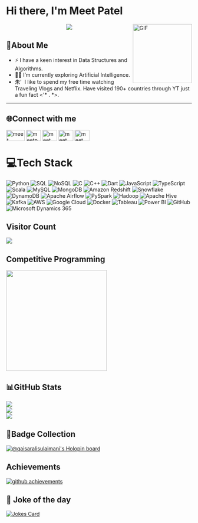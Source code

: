 # Hi there, I'm Meet Patel
<img align="right" alt="GIF" height="160px" src="https://wallpapers-clan.com/wp-content/uploads/2024/08/chainsaw-man-denji-devil-gif-desktop-wallpaper-preview.gif" />

<p align="center">
  <a href="https://github.com/DenverCoder1/readme-typing-svg"><img src="https://readme-typing-svg.herokuapp.com/?lines=Welcome+to+my+profile;Enthusiast+to+learn+AI/ML;IT+Engineering+Student&font=Fira%20Code&center=true&width=440&height=45&color=00FFFF.&vCenter=true&size=22"></a>
</p>

## 💫About Me

- ⚡ I have a keen interest in Data Structures and Algorithms.
- 👨‍💻 I’m currently exploring Artificial Intelligence.
- 朱'&nbsp; I like to spend my free time watching Traveling Vlogs and Netflix. Have visited 190+ countries through YT just a fun fact <'* . *>.

---



## 🌐Connect with me
<p align="left">
<a href="https://www.instagram.com/meet_kotadiya__/" target="blank"><img align="center" src="https://www.androidsage.com/wp-content/uploads/2020/04/instaa.jpg" alt="meet" height="30" width="50" /></a>  
<a href="https://www.linkedin.com/in/meetpatel06/" target="blank"><img align="center" src="https://raw.githubusercontent.com/rahuldkjain/github-profile-readme-generator/master/src/images/icons/Social/linked-in-alt.svg" alt="meetpatel06" height="30" width="40" /></a>
<a href="https://codeforces.com/profile/Mk.X14" target="blank"><img align="center" src="https://raw.githubusercontent.com/rahuldkjain/github-profile-readme-generator/master/src/images/icons/Social/codeforces.svg" alt="meet" height="30" width="40" /></a>
<a href="https://leetcode.com/u/mk14x_/" target="blank"><img align="center" src="https://raw.githubusercontent.com/rahuldkjain/github-profile-readme-generator/master/src/images/icons/Social/leet-code.svg" alt="meet" height="30" width="40" /></a>
<a href="https://discord.com/channels/mk14x" target="blank"><img align="center" src="https://raw.githubusercontent.com/rahuldkjain/github-profile-readme-generator/master/src/images/icons/Social/discord.svg" alt="meet" height="30" width="40" /></a>

</p>


# 💻Tech Stack
![Python](https://img.shields.io/badge/python-%2314354C.svg?style=plastic&logo=python&logoColor=white) ![SQL](https://img.shields.io/badge/sql-%2307405e.svg?style=plastic&logo=postgresql&logoColor=white) ![NoSQL](https://img.shields.io/badge/nosql-%23F37D00.svg?style=plastic&logo=apache-couchdb&logoColor=white) ![C](https://img.shields.io/badge/c-%2300599C.svg?style=plastic&logo=c&logoColor=white) ![C++](https://img.shields.io/badge/c++-%2300599C.svg?style=plastic&logo=c%2B%2B&logoColor=white) ![Dart](https://img.shields.io/badge/dart-%230175C2.svg?style=plastic&logo=dart&logoColor=white) ![JavaScript](https://img.shields.io/badge/javascript-%23323330.svg?style=plastic&logo=javascript&logoColor=%23F7DF1E) ![TypeScript](https://img.shields.io/badge/typescript-%23007ACC.svg?style=plastic&logo=typescript&logoColor=white) ![Scala](https://img.shields.io/badge/scala-%23DC322F.svg?style=plastic&logo=scala&logoColor=white) ![MySQL](https://img.shields.io/badge/mysql-%2300f.svg?style=plastic&logo=mysql&logoColor=white) ![MongoDB](https://img.shields.io/badge/MongoDB-%234ea94b.svg?style=plastic&logo=mongodb&logoColor=white) ![Amazon Redshift](https://img.shields.io/badge/Redshift-8C0101?style=plastic&logo=amazon-aws&logoColor=white) ![Snowflake](https://img.shields.io/badge/Snowflake-%23FFFAFA.svg?style=plastic&logo=snowflake&logoColor=#FFFAFA) ![DynamoDB](https://img.shields.io/badge/DynamoDB-4053D6.svg?style=plastic&logo=amazon-dynamodb&logoColor=white) ![Apache Airflow](https://img.shields.io/badge/Apache%20Airflow-017CEE?style=plastic&logo=apache-airflow&logoColor=white) ![PySpark](https://img.shields.io/badge/PySpark-FFD700.svg?style=plastic&logo=apache-spark&logoColor=black) ![Hadoop](https://img.shields.io/badge/Hadoop-%23F67A22.svg?style=plastic&logo=apache&logoColor=white) ![Apache Hive](https://img.shields.io/badge/Hive-%23FDEE21.svg?style=plastic&logo=apache-hive&logoColor=black) ![Kafka](https://img.shields.io/badge/Kafka-231F20?style=plastic&logo=apache-kafka&logoColor=white) ![AWS](https://img.shields.io/badge/AWS-%23FF9900.svg?style=plastic&logo=amazon-aws&logoColor=white) ![Google Cloud](https://img.shields.io/badge/Google%20Cloud-%234285F4.svg?style=plastic&logo=google-cloud&logoColor=white) ![Docker](https://img.shields.io/badge/docker-%230db7ed.svg?style=plastic&logo=docker&logoColor=white) ![Tableau](https://img.shields.io/badge/Tableau-E97627.svg?style=plastic&logo=tableau&logoColor=white) ![Power BI](https://img.shields.io/badge/PowerBI-F2C811.svg?style=plastic&logo=powerbi&logoColor=black) ![GitHub](https://img.shields.io/badge/GitHub-%23121011.svg?style=plastic&logo=github&logoColor=white) ![Microsoft Dynamics 365](https://img.shields.io/badge/Dynamics%20365-0078D7?style=plastic&logo=microsoft-dynamics&logoColor=white)

## Visitor Count
<p align="left"> 
  <img src="https://profile-counter.glitch.me/MeetPatel84926/count.svg" />
</p>

## Competitive Programming
<p float="center">
<img height="273em" src="https://leetcard.jacoblin.cool/mk14x_?theme=dark&font=Federant&ext=Activity" />
</p>
 
## 📊GitHub Stats
![](https://github-readme-stats.vercel.app/api?username=meetp06&theme=midnight-purple&hide_border=true&include_all_commits=true&count_private=true)<br/>
![](https://github-readme-streak-stats.herokuapp.com/?user=meetp06&theme=midnight-purple&hide_border=true)<br/>
![](https://github-readme-stats.vercel.app/api/top-langs/?username=meetp06&theme=midnight-purple&hide_border=true&include_all_commits=true&count_private=true&layout=compact)

<!-- Proudly created with GPRM ( https://gprm.itsvg.in ) -->
## 🌟Badge Collection
[![@qaisaralisulaimani's Holopin board](https://holopin.me/meet0006)](https://holopin.io/@meet0006)

## Achievements
<a href="https://github.com/ryo-ma/github-profile-trophy">
    <img alt="github achievements" src="https://github-profile-trophy.vercel.app/?username=meetp06&theme=darkhub&no-frame=true&column=7">
</a>

## :zany_face: Joke of the day
<a href="https://github.com/ABSphreak/readme-jokes">
   <img src="https://readme-jokes.vercel.app/api?theme=tokyonight&hideBorder" alt="Jokes Card" />
</a>
